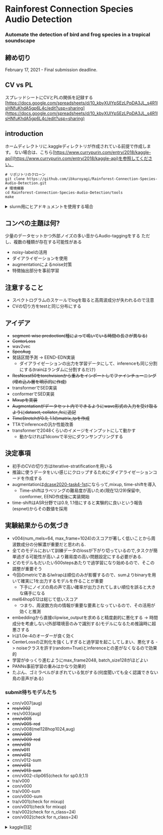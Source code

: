 # Rainforest Connection Species Audio Detection
### Automate the detection of bird and frog species in a tropical soundscape

## 締め切り
February 17, 2021 - Final submission deadline.

## CV vs PL
スプレッドシートにCVとPLの関係を記録する
[https://docs.google.com/spreadsheets/d/10_kbyXUlYpSEzLPpDA3JL_s4R1IsHNfuKhdA5gp6L4c/edit?usp=sharing](https://docs.google.com/spreadsheets/d/10_kbyXUlYpSEzLPpDA3JL_s4R1IsHNfuKhdA5gp6L4c/edit?usp=sharing)

## introduction
ホームディレクトリに.kaggleディレクトリが作成されている前提で作成します。 
ない場合は、こちら[https://www.currypurin.com/entry/2018/kaggle-api](https://www.currypurin.com/entry/2018/kaggle-api)を参照してください。
```
# リポジトリのクローン
git clone https://github.com/ibkuroyagi/Rainforest-Connection-Species-Audio-Detection.git
# 環境構築
cd Rainforest-Connection-Species-Audio-Detection/tools
make
```
<details><summary>slurm用にヒアドキュメントを使用する場合</summary><div>

```
cd Rainforest-Connection-Species-Audio-Detection/tools
sbatch -c 4 -w million2 << EOF
#!/bin/bash
make
EOF
```

</div></details>


## コンペの主題は何?
少量のデータセットかつ外部ノイズの多い音からAudio-taggingをする
ただし、複数の種類が存在する可能性がある
- noisy-labelの活用
- ダイアライゼーションを使用
- augmentationによるnoise対策
- 特徴抽出部分を事前学習
## 注意すること
- スペクトログラムのスケールでlogを取ると高周波成分が失われるので注意
- CVの切り方をtestと同じ分布にする

## アイデア
- ~~segment-wise predoction(種によって鳴いている時間の長さが異なる)~~
- ~~CenterLoss~~
- wav2vec
- ~~SpecAug~~
- 発話区間予測 -> EEND-EDN実装
    * ダイアライゼーションの出力を学習データにして、inferenceも同じ分割にする(trainはランダムに分割するだけ)
- ~~ResNexst50をtorchvisionから重みをインポートしてファインチューニング(埋め込み層を明示的に作成)~~
- transformerでSED実装
- conformerでSED実装
- ~~Mixupを実装~~
- ~~Augmentationがデータセット内でできるようにwave形式の入力を受け取るようにdataset, collater_fcに追記~~
- ~~TimeStretchが0.9, 1.1のmatrix_tpを作成~~
- TTAでinferenceの汎か性能改善
- transformerで2048くらいのイメージをインプットにして動かす
    * 動かなければ1dconvで半分にダウンサンプリングする

## 決定事項
- 初手のCVの切り方はiterative-stratificationを用いる
- 推論に使うデータをいい感じにクロップするためにダイアライゼーションコードを作成する
- augmentationは[dcase2020-task4-1st](http://dcase.community/documents/challenge2020/technical_reports/DCASE2020_Miyazaki_108.pdf)にならって,mixup, time-shiftを導入
    - Time-shiftはラベリングの難易度が高いため(現在12/29)保留中, comformer, EEND作成後に実装開始
- time-shiftはASR分野では0.9, 1.1倍にすると実験的に良いという報告(espnet)からその数値を採用

## 実験結果からの気づき
- v004(num_mels=64, max_frame=1024)のスコアが著しく低いことから周波数成分の分解濃が重要だと思われる.
- 全てのモデルにおいて訓練データのlossが下がり切っているので,タスクが簡単過ぎる可能性が高い.より難易度の高い問題設定にする必要がある.
- どのモデルもだいたい500stepsあたりで過学習になり始めるので、そこの調整が重要そう
- 今回のmetricであるlwlrapは順位のみが影響するので、sumよりbinaryを用いて確実に1を出力するモデルを作ることが重要
    - 下手にノイズの鳥の声で高い確率が出力されてしまい順位を誤ると大きな痛手になる
- mel64hop512は総じて低いスコア
    - つまり、周波数方向の情報が重要な要素となっているので、その活用が効くと推測
- embeddingから直接clipwise_outputを求めると精度劇的に悪化する -> 時間成分を考慮しない(外部環境音のみで識別する)モデルになるため推論時に超悪さする
- lrは1.0e-4のオーダーが良く効く
- CenterLossの正則化を強くしすぎると過学習を起こしてしまい、悪化する -> noiseクラスを許す(random=True)とinferenceとの差がなくなるので効果的
- 学習がゆっくり進むようにmax_frame2048, batch_size128がほどよい
- PANNs事前学習の重みはかなり効果的
- たぶん、ゴミラベルがまぎれている気がする(何度聞いても全く認識できない鳥の音声がある)
### submit待ちモデルたち
- cnn/v007(aug)
- ~~res/v002~~
- res/v003(aug)
- ~~cnn/v005~~
- ~~cnn/v005-red~~
- cnn/v008(mel128hop1024,aug)
- ~~cnn/v009~~
- ~~cnn/v009-red~~
- ~~cnn/v010~~
- ~~cnn/v011~~
- ~~cnn/v012~~
- cnn/v012-sum
- ~~cnn/v013~~
- ~~cnn/v013-sum~~
- cnn/v002-clip065(check for sp0.9,1.1)
- tra/v000
- con/v000
- tra/v000-sum
- con/v000-sum
- tra/v001(check for mixup)
- con/v001(check for mixup)
- tra/v002(check for n_class=24)
- con/v002(check for n_class=24)


<details><summary>kaggle日記</summary><div>

- 11/29(日)
    - 今日やったこと
        * リポジトリ作成&コンペの理解
    - 次回やること
        * 手元環境でのEDAとstage1の作成
- 12/9(水)
    - 今日やったこと
        * 手元環境でのEDAとstage1の作成
    - 次回やること
        * 手元環境でのEDAとstage1の作成
- 12/10(木)
    - 今日やったこと
        * preprocess完成
    - 次回やること
        * models, datasets, lossesの作成
- 12/11(金)
    - 今日やったこと
        * models, datasets, lossesの作成
    - 次回やること
        * trainer, bin/sed_trainの作成
- 12/12(土)
    - 今日やったこと
        * trainer, bin/sed_trainの作成
    - 次回やること
        * trainer, bin/sed_trainの作成
- 12/13(日)
    - 今日やったこと
        * trainer, bin/sed_trainの作成
    - 次回やること
        * clip ratioとlrを調整v003~v004
- 12/14(月)
    - 今日やったこと
        * clip ratioとlrを調整v003~v004
    - 次回やること
        * tensorboardをいい感じに作成
- 12/15(火)
    - 今日やったこと
        * tensorboardをいい感じに作成
    - 次回やること
        * 推論コードを作成
- 12/16(水)
    - 今日やったこと
        * 推論コードを作成、run.shを編集
    - 次回やること
        * 推論を実行
- 12/17(木)
    - 今日やったこと
        * 推論を実行
    - 次回やること
        * 推論結果提出, 推論時の後処理を分析
- 12/18(金)
    - 今日やったこと
        * 推論結果提出, 推論時の後処理を分析
    - 次回やること
        * v003, num_mels: 128, hop_size: 512 -> 1024 (window: 2048 -> 4096), max_frame: 512
        * v004, num_mels: 128 -> 64, hop_size: 512 (window: 2048), max_frame: 512 -> 1024
- 12/19(土)
    - 今日やったこと
        * v003, num_mels: 128, hop_size: 512 -> 1024 (window: 2048 -> 4096), max_frame: 512(提出)
        * v004, num_mels: 128 -> 64, hop_size: 512 (window: 2048), max_frame: 512 -> 1024(提出)
        * CosineAnnealingLR適応
    - 次回やること
        * 後処理の分析EDA
- 12/22(火)
    - 今日やったこと
        * 後処理の分析EDA
            * 無音区間(ラベルなし区間)での予測がかなり間違えている
                * 無音もしくはノイズであることを明示的に伝えたい
        * noiseクラスを追加して学習n_class=25
    - 次回やること
        * EENDの論文を読む(Transformerの実装を確認して、わからない点を吉村さん林さんに確認する12/24まで)
        * center-loss実装
        * Time-stretchをしたときにwavデータのshapeに変化があるかどうかを確認
            * preprocessにて0.9, 1.1を追加する(ASRで実験的に良いAugmentationと言われている)
- 12/23(水)
    - 今日やったこと
        * center-loss実装
        * noiseクラスを追加して学習n_class=25(提出&記録)
        * noiseクラスのアノテーションを変更(ラベル区間を明示的に0に)
        * EENDの論文を読む(Transformerの実装を確認して、わからない点を吉村さん林さんに確認する12/24まで)
            * 60sec程度のかなり長い音を入力してアノテーションを付けることはできるか(無音やノイズの際に反応しないか)
    - 次回やること
        * EENDの論文を読む(Transformerの実装を確認して、わからない点を吉村さん林さんに確認する12/24まで)
        * Time-stretchをしたときにwavデータのshapeに変化があるかどうかを確認
            * preprocessにて0.9, 1.1を追加する(ASRで実験的に良いAugmentationと言われている)
- 12/24(木)
    - 今日やったこと
        * center-loss実装(提出)
        * ResNext50を実装してv000の実験
        * EENDの論文を読む(Transformerの実装を確認して、わからない点を吉村さん林さんに確認する12/24まで)
            * 60sec程度のかなり長い音を入力してアノテーションを付けることはできるか(無音やノイズの際に反応しないか)
    - 次回やること
        * EENDの論文を読む(Transformerの実装を確認して、わからない点を吉村さん林さんに確認する12/24まで)
        * Time-stretchをしたときにwavデータのshapeに変化があるかどうかを確認
            * preprocessにて0.9, 1.1を追加する(ASRで実験的に良いAugmentationと言われている)
- 12/25(金)
    - 今日やったこと
        * EENDの論文を読む(完全に理解した)
        * Time-stretchを実装v003-aug, v005で実験
            * preprocessにて0.9, 1.1を追加する(ASRで実験的に良いAugmentationと言われている)
    - 次回やること
        * pinknoiseをdataset内で変換できるようにwaveベースで実装&音を聴いて妥当性を評価
        * 実験結果を提出&まとめる
        * スケジューラーの無駄な減衰で学習が遅延しているので、BERTで使用されているやつをコピーして使用する
- 12/26(土)
    - 今日やったこと
        * CenterLossがモデル精度下げてることを発見したので、影響を下げる
        * Att部分でsumでaggregateしていた部分をmaxに変更->時間方向で最大値を採用することで長時間発生する音ではなく、actvivateしたという確率の部分により着目したモデルに修正
    - 次回やること
        * trainの分布をinferenceと同じにするために学習データの分割方法を中心にするだけでなく、完全にノイズのみのデータを許容するように修正
- 12/27(日)
    - 今日やったこと
        * trainの分布をinferenceと同じにするために学習データの分割方法を中心にするだけでなく、完全にノイズのみのデータを許容するように修正
        * ResNext50でも同様の処理を作成する
        * lrを小さくする、batch_sizeを大きくすることで学習曲線を緩やかにすることで過学習が生まれにくくする
    - 次回やること時間方向で最大値を採用することで長時間発生する音ではなく、actvivateしたという確率の部分により着目したモデルに修正
        * waveをデータセット内でfeatsに変換できるためのメソッドを作成
        * waveベースのAugmentationをDataset内で追加できるように
- 12/28(月)
    - 今日やったこと
        * waveをデータセット内でfeatsに変換できるためのメソッドを作成
        * waveベースのAugmentationをDataset内で追加できるように
    - 次回やること
        * 時間方向で最大値を採用することで長時間発生する音ではなく、actvivateしたという確率の部分により着目したモデルに修正
        * Mixupをpytorchの関数としてbatchを入力して(x*2, y*2) -> (x, y)となるように作成する
- 12/29(火)
    - 今日やったこと
        * mixup実装
        * randomの結果を確認->metricを25にしたせいで学習中を正しく評価できなくなった
            * 結果的にはかなり精度は悪化した
        * v005,v005-red(random=True) center-loss比較
        * v009,v009-red(random=False) center-loss比較
        * v009,v010(random=False) mixup比較
    - 次回やること
        * transformerを実装して動かす
        * v009, v010を提出してスコア記録
- 12/30(水)
    - 今日やったこと
        * mixupバグ修正
        * v005,v005-red(random=True) center-loss比較
        * v009,v009-red(random=False) center-loss比較
        * v009,v010(random=False) mixup比較
    - 次回やること
        * transformerを実装して動かす
        * v009, v010を提出してスコア記録
- 12/31(木)
    - 今日やったこと
        * v009, v010を提出してスコア記録
        * v011,v010 reduction:mean,sumで比較(frameの重要性を比較)
        * transformerを実装して動かす
            * 弱ラベルに対応するようにclsシンボルを時系列の先頭に追加する
        * cosformerを実装して動かす
            * 弱ラベルに対応するようにclsシンボルを時系列の先頭に追加する
        * res/v002を回収
    - 次回やること
        * v005,red,v009,red,v010提出
        * transformer関連のバグ取り
- 1/1(金)
    - 今日やったこと
        * v005,red,v009,red,v010提出
        * transformer関連のバグ取り
    - 次回やること
        * conformer関連バグとり
        * v012提出(frame512確認)
- 1/2(土)
    - 今日やったこと
        * conformer関連バグとり
        * v012提出(frame512確認)
    - 次回やること
        * v012での25を見てpost-processを工夫
        * その他モデルを提出
- 1/3(日)
    - 今日やったこと
        * v012での25を見てスコアが低くなってしまって原因を探る
        * その他モデルを提出
    - 次回やること
        * v012モデルで発話区間推定の活用を探る
        * transformer,conformerにSpecAugを実装
</div></details>
